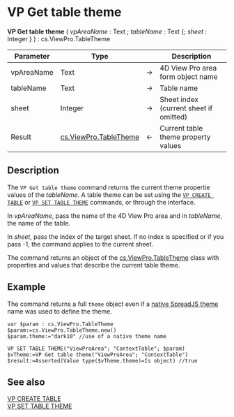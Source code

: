 # VP Get table theme





**VP Get table theme** ( *vpAreaName* : Text ; *tableName* : Text {; *sheet* : Integer } ) : cs.ViewPro.TableTheme



|Parameter|Type| |Description|
|---|---|---|---|
|vpAreaName |Text|->|4D View Pro area form object name|
|tableName|Text|->|Table name|
|sheet   |Integer|->|Sheet index (current sheet if omitted)|
|Result|[cs.ViewPro.TableTheme](../classes.md#tabletheme)|<-|Current table theme property values|


## Description

The `VP Get table theme` command returns the current theme propertie values of the *tableName*. A table theme can be set using the [`VP CREATE TABLE`](VP%20CREATE%20TABLE.md) or [`VP SET TABLE THEME`](VP%20SET%20TABLE%20THEME.md) commands, or through the interface. 

In *vpAreaName*, pass the name of the 4D View Pro area and in *tableName*, the name of the table. 

In *sheet*, pass the index of the target sheet. If no index is specified or if you pass -1, the command applies to the current sheet.

The command returns an object of the [cs.ViewPro.TableTheme](../classes.md#tabletheme) class with properties and values that describe the current table theme. 


## Example

The command returns a full `theme` object even if a [native SpreadJS theme](https://developer.mescius.com/spreadjs/api/classes/GC.Spread.Sheets.Tables.TableThemes) name was used to define the theme.

```4d
var $param : cs.ViewPro.TableTheme
$param:=cs.ViewPro.TableTheme.new()
$param.theme:="dark10" //use of a native theme name

VP SET TABLE THEME("ViewProArea"; "ContextTable"; $param)
$vTheme:=VP Get table theme("ViewProArea"; "ContextTable")
$result:=Asserted(Value type($vTheme.theme)=Is object) //true
```


## See also

[VP CREATE TABLE](VP%20CREATE%20TABLE.md)<br/>
[VP SET TABLE THEME](VP%20SET%20TABLE%20THEME.md)